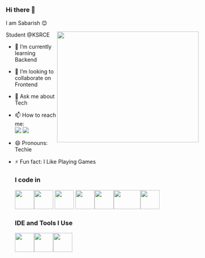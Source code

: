 ### Hi there 👋
I am Sabarish 😊

Student @KSRCE<img align="right" width="370" height="290" src="https://i.pinimg.com/originals/47/f0/34/47f0342cec72b800463bf003eac1257e.gif">

- 🌱 I’m currently learning Backend
- 👯 I’m looking to collaborate on Frontend
- 💬 Ask me about Tech
- 📫 How to reach me: <br> [<img src="https://img.shields.io/badge/LinkedIn-0077B5?style=for-the-badge&logo=linkedin&logoColor=white" />](https://www.linkedin.com/in/sabarishmanoharan?utm_source=share&utm_campaign=share_via&utm_content=profile&utm_medium=android_app) [<img src="https://img.shields.io/badge/Twitter-1DA1F2?style=for-the-badge&logo=twitter&logoColor=white" />](https://twitter.com/sabarish105)
  
- 😄 Pronouns: Techie
- ⚡ Fun fact: I Like Playing Games

  ### I code in
  <img height="50" width="50" src="https://img.icons8.com/color/48/000000/c-programming.png" /><img height="50" width="50" src="https://img.icons8.com/color/48/000000/java-coffee-cup-logo.png" /> <img height="50" width="50" src="https://img.icons8.com/color/48/000000/html-5.png" /> <img height="50" width="50" src="https://img.icons8.com/color/48/000000/css3.png" /><img height="50" width="50" src="https://img.icons8.com/color/48/000000/javascript.png"/><img height="50" width="70" src="https://go.dev/blog/go-brand/Go-Logo/PNG/Go-Logo_Blue.png" /><img height="50" width="50" src="https://img.icons8.com/color/48/000000/bootstrap.png" />

  ### IDE and Tools I Use
  <img height="50" width="50" src="https://img.icons8.com/color/48/000000/visual-studio-code-2019.png"/><img height="50" width="50" src="https://img.icons8.com/color/50/000000/git.png"/><img height="50" src="https://img.icons8.com/officel/480/null/java-eclipse.png"/>
  
